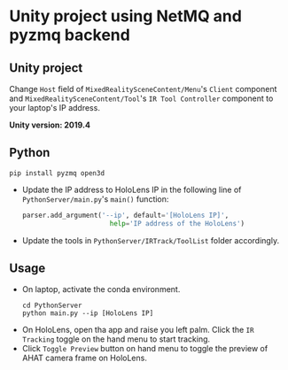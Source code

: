# Unity project using NetMQ and pyzmq backend

## Unity project
Change `Host` field of `MixedRealitySceneContent/Menu`'s `Client` component and `MixedRealitySceneContent/Tool`'s `IR Tool Controller` component to your laptop's IP address.

**Unity version: 2019.4**

## Python
```
pip install pyzmq open3d
```
- Update the IP address to HoloLens IP in the following line of `PythonServer/main.py`'s `main()` function:
  ```python
  parser.add_argument('--ip', default='[HoloLens IP]',
                        help='IP address of the HoloLens')
  ```
- Update the tools in `PythonServer/IRTrack/ToolList` folder accordingly. 

## Usage
- On laptop, activate the conda environment.
  ```
  cd PythonServer
  python main.py --ip [HoloLens IP]
  ```
- On HoloLens, open tha app and raise you left palm. Click the `IR Tracking` toggle on the hand menu to start tracking.
- Click `Toggle Preview` button on hand menu to toggle the preview of AHAT camera frame on HoloLens.
